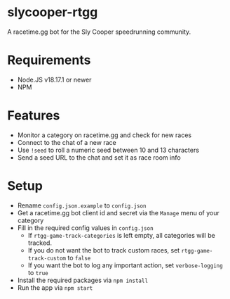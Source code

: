 # slycooper-rtgg
A racetime.gg bot for the Sly Cooper speedrunning community.

# Requirements
* Node.JS v18.17.1 or newer
* NPM

# Features
* Monitor a category on racetime.gg and check for new races
* Connect to the chat of a new race
* Use `!seed` to roll a numeric seed between 10 and 13 characters
* Send a seed URL to the chat and set it as race room info

# Setup
* Rename `config.json.example` to `config.json`
* Get a racetime.gg bot client id and secret via the `Manage` menu of your category
* Fill in the required config values in `config.json`
  * If `rtgg-game-track-categories` is left empty, all categories will be tracked.
  * If you do not want the bot to track custom races, set `rtgg-game-track-custom` to `false`
  * If you want the bot to log any important action, set `verbose-logging` to `true`
* Install the required packages via `npm install`
* Run the app via `npm start`
